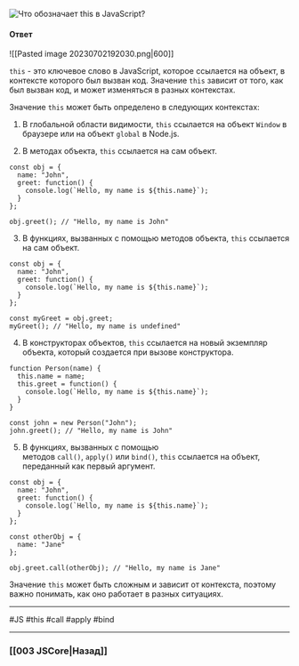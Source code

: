 ![Что обозначает `this` в JavaScript?](https://youtu.be/rlWgI7AvV18?t=507)

#### Ответ

![[Pasted image 20230702192030.png|600]]

`this` - это ключевое слово в JavaScript, которое ссылается на объект, в контексте которого был вызван код. Значение `this` зависит от того, как был вызван код, и может изменяться в разных контекстах.

Значение `this` может быть определено в следующих контекстах:

1. В глобальной области видимости, `this` ссылается на объект `Window` в браузере или на объект `global` в Node.js.
    
2. В методах объекта, `this` ссылается на сам объект.
    
```
const obj = {
  name: "John",
  greet: function() {
    console.log(`Hello, my name is ${this.name}`);
  }
};

obj.greet(); // "Hello, my name is John"
```

3. В функциях, вызванных с помощью методов объекта, `this` ссылается на сам объект.
	
```
const obj = {
  name: "John",
  greet: function() {
    console.log(`Hello, my name is ${this.name}`);
  }
};

const myGreet = obj.greet;
myGreet(); // "Hello, my name is undefined"
```

4. В конструкторах объектов, `this` ссылается на новый экземпляр объекта, который создается при вызове конструктора.
	
```
function Person(name) {
  this.name = name;
  this.greet = function() {
    console.log(`Hello, my name is ${this.name}`);
  }
}

const john = new Person("John");
john.greet(); // "Hello, my name is John"
```

5. В функциях, вызванных с помощью методов `call()`, `apply()` или `bind()`, `this` ссылается на объект, переданный как первый аргумент.
	
```
const obj = {
  name: "John",
  greet: function() {
    console.log(`Hello, my name is ${this.name}`);
  }
};

const otherObj = {
  name: "Jane"
};

obj.greet.call(otherObj); // "Hello, my name is Jane"
```

Значение `this` может быть сложным и зависит от контекста, поэтому важно понимать, как оно работает в разных ситуациях.

___
 #JS #this #call #apply #bind

___

### [[003 JSCore|Назад]]
